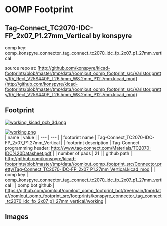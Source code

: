 # OOMP Footprint  
## Tag-Connect_TC2070-IDC-FP_2x07_P1.27mm_Vertical  by konspyre  
  
oomp key: oomp_konspyre_connector_tag_connect_tc2070_idc_fp_2x07_p1_27mm_vertical  
  
source repo at: [http://github.com/konspyre/kicad-footprints/blob/master/tmp/data//oomlout_oomp_footprint_src/Varistor.pretty/RV_Rect_V25S440P_L26.5mm_W8.2mm_P12.7mm.kicad_mod](http://github.com/konspyre/kicad-footprints/blob/master/tmp/data//oomlout_oomp_footprint_src/Varistor.pretty/RV_Rect_V25S440P_L26.5mm_W8.2mm_P12.7mm.kicad_mod)  
## Footprint  
  
[![working_kicad_pcb_3d.png](working_kicad_pcb_3d_600.png)](working_kicad_pcb_3d.png)  
  
[![working.png](working_600.png)](working.png)  
| name | value | 
| --- | --- | 
| footprint name | Tag-Connect_TC2070-IDC-FP_2x07_P1.27mm_Vertical | 
| footprint description | Tag-Connect programming header; http://www.tag-connect.com/Materials/TC2070-IDC%20Datasheet.pdf | 
| number of pads | 21 | 
| github path | http://github.com/konspyre/kicad-footprints/blob/master/tmp/data//oomlout_oomp_footprint_src/Connector.pretty/Tag-Connect_TC2070-IDC-FP_2x07_P1.27mm_Vertical.kicad_mod | 
| oomp key | oomp_konspyre_connector_tag_connect_tc2070_idc_fp_2x07_p1_27mm_vertical | 
| oomp bot github | https://github.com/oomlout/oomlout_oomp_footprint_bot/tree/main/tmp/data//oomlout_oomp_footprint_src/footprints/konspyre_connector_tag_connect_tc2070_idc_fp_2x07_p1_27mm_vertical/working | 
## Images  
